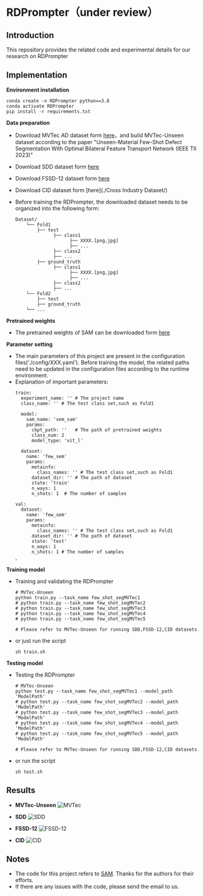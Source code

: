 # RDPrompter（under review）

## Introduction

This repository provides the related code and  experimental details for our research on RDPrompter

## Implementation

**Environment installation**

```shell
conda create -n RDPrompter python==3.8
conda activate RDPrompter
pip install -r requirements.txt
```

**Data preparation**

+ Download MVTec AD dataset form [here](https://www.mvtec.com/company/research/datasets/mvtec-ad/downloads)，and build MVTec-Unseen dataset according to the paper "Unseen-Material Few-Shot Defect Segmentation With Optimal Bilateral Feature Transport Network (IEEE TII 2023)"

+ Download SDD dataset form [here](https://github.com/bbbbby-99/TGRNet-Surface-Defect-Segmentation)

+ Download FSSD-12 dataset form [here](https://github.com/VDT-2048/CPANet)

+  Download CID dataset form [here](./Cross Industry Dataset/)
    
+  Before training the RDPrompter, the downloaded dataset needs to be organized into the following form:
    
    ```shell
    Dataset/
        └── Fold1
            ├── test
                  ├── class1
                        ├── XXXX.[png,jpg]
                        ├── ...
                  ├── class2
                  ├── ...
            ├── ground_truth
                  ├── class1
                        ├── XXXX.[png,jpg]
                        ├── ...
                  ├── class2
                  ├── ...
        └── Fold2
            ├── test
            ├── ground_truth
        └── ...
    ```

**Pretrained weights**

+  The  pretrained weights of SAM can be downloaded  form [here](https://github.com/facebookresearch/segment-anything)

**Parameter setting**

+ The main parameters of this project are present in the configuration files('./config/XXX.yaml').  Before training the model, the related paths need to be updated in the configuration files according to the runtime environment.
+ Explanation of important parameters:
    ```shell
    train:
      experiment_name: '' # The project name
      class_name: '' # The test class set,such as Fold1
    
      model:
        sam_name: 'sem_sam'   
        params:
          ckpt_path: ''   # The path of pretrained weights
          class_num: 2
          model_type: 'vit_l'   
    
      dataset:
        name: 'few_sem'
        params:
          metainfo:
            class_names: '' # The test class set,such as Fold1
          dataset_dir: '' # The path of dataset
          state: 'train'
          n_ways: 1
          n_shots: 1  # The number of samples
      
    val:
      dataset:
        name: 'few_sem'
        params:
          metainfo:
            class_names: '' # The test class set,such as Fold1
          dataset_dir: '' # The path of dataset
          state: 'test'
          n_ways: 1
          n_shots: 1 # The number of samples
    、
    ```

**Training model**

* Training and validating the RDPrompter
    ```shell
    # MVTec-Unseen
    python train.py --task_name few_shot_segMVTec1
    # python train.py --task_name few_shot_segMVTec2
    # python train.py --task_name few_shot_segMVTec3
    # python train.py --task_name few_shot_segMVTec4
    # python train.py --task_name few_shot_segMVTec5
    
    # Please refer to MVTec-Unseen for running SDD,FSSD-12,CID datasets
    ```
* or just run the script
    ```shell
    sh train.sh
    ```

**Testing model**

+ Testing  the RDPrompter
    ```shell
    # MVTec-Unseen
    python test.py --task_name few_shot_segMVTec1 --model_path 'ModelPath'
    # python test.py --task_name few_shot_segMVTec2 --model_path 'ModelPath'
    # python test.py --task_name few_shot_segMVTec3 --model_path 'ModelPath'
    # python test.py --task_name few_shot_segMVTec4 --model_path 'ModelPath'
    # python test.py --task_name few_shot_segMVTec5 --model_path 'ModelPath'
    
    # Please refer to MVTec-Unseen for running SDD,FSSD-12,CID datasets
    ```
* or run the script
    ```shell
    sh test.sh
    ```

## Results

+ **MVTec-Unseen**
  ![MVTec](./figs/MVTec.jpg)

+ **SDD**
  ![SDD](./figs/SDD.jpg)

+ **FSSD-12**
  ![FSSD-12](./figs/FSSD-12.jpg)

+ **CID**
  ![CID](./figs/CID.jpg)

## Notes

+ The code for this project refers to [SAM](https://github.com/facebookresearch/segment-anything). Thanks for the authors for their efforts.
+ If there are any issues with the code, please  send the email  to us.
